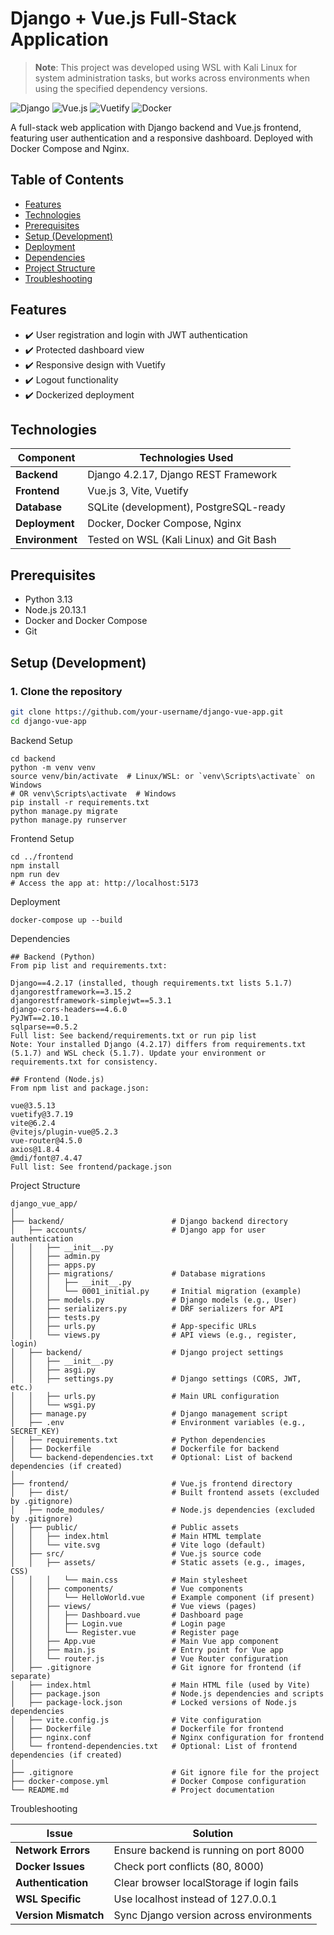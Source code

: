 # Django + Vue.js Full-Stack Application

> **Note**: This project was developed using WSL with Kali Linux for system administration tasks, but works across environments when using the specified dependency versions.

![Django](https://img.shields.io/badge/Django-4.2.17-green)
![Vue.js](https://img.shields.io/badge/Vue.js-3.5.13-brightgreen)
![Vuetify](https://img.shields.io/badge/Vuetify-3.7.19-blue)
![Docker](https://img.shields.io/badge/Docker-28.0.1-blue)

A full-stack web application with Django backend and Vue.js frontend, featuring user authentication and a responsive dashboard. Deployed with Docker Compose and Nginx.

## Table of Contents
- [Features](#features)
- [Technologies](#technologies)
- [Prerequisites](#prerequisites)
- [Setup (Development)](#setup-development)
- [Deployment](#deployment)
- [Dependencies](#dependencies)
- [Project Structure](#project-structure)
- [Troubleshooting](#troubleshooting)

## Features
- ✔️ User registration and login with JWT authentication
- ✔️ Protected dashboard view
- ✔️ Responsive design with Vuetify
- ✔️ Logout functionality
- ✔️ Dockerized deployment

## Technologies
| Component       | Technologies Used                          |
|-----------------|-------------------------------------------|
| **Backend**     | Django 4.2.17, Django REST Framework      |
| **Frontend**    | Vue.js 3, Vite, Vuetify                   |
| **Database**    | SQLite (development), PostgreSQL-ready    |
| **Deployment**  | Docker, Docker Compose, Nginx             |
| **Environment** | Tested on WSL (Kali Linux) and Git Bash   |

## Prerequisites
- Python 3.13
- Node.js 20.13.1
- Docker and Docker Compose
- Git

## Setup (Development)

### 1. Clone the repository
```bash
git clone https://github.com/your-username/django-vue-app.git
cd django-vue-app
```

Backend Setup
```
cd backend
python -m venv venv
source venv/bin/activate  # Linux/WSL: or `venv\Scripts\activate` on Windows
# OR venv\Scripts\activate  # Windows
pip install -r requirements.txt
python manage.py migrate
python manage.py runserver
```
Frontend Setup
```
cd ../frontend
npm install
npm run dev
# Access the app at: http://localhost:5173
```

Deployment
```
docker-compose up --build
```

Dependencies
```
## Backend (Python)
From pip list and requirements.txt:

Django==4.2.17 (installed, though requirements.txt lists 5.1.7)
djangorestframework==3.15.2
djangorestframework-simplejwt==5.3.1
django-cors-headers==4.6.0
PyJWT==2.10.1
sqlparse==0.5.2
Full list: See backend/requirements.txt or run pip list
Note: Your installed Django (4.2.17) differs from requirements.txt (5.1.7) and WSL check (5.1.7). Update your environment or requirements.txt for consistency.

## Frontend (Node.js)
From npm list and package.json:

vue@3.5.13
vuetify@3.7.19
vite@6.2.4
@vitejs/plugin-vue@5.2.3
vue-router@4.5.0
axios@1.8.4
@mdi/font@7.4.47
Full list: See frontend/package.json
```

Project Structure
```
django_vue_app/
│
├── backend/                        # Django backend directory
│   ├── accounts/                   # Django app for user authentication
│   │   ├── __init__.py
│   │   ├── admin.py
│   │   ├── apps.py
│   │   ├── migrations/             # Database migrations
│   │   │   ├── __init__.py
│   │   │   └── 0001_initial.py     # Initial migration (example)
│   │   ├── models.py               # Django models (e.g., User)
│   │   ├── serializers.py          # DRF serializers for API
│   │   ├── tests.py
│   │   ├── urls.py                 # App-specific URLs
│   │   └── views.py                # API views (e.g., register, login)
│   ├── backend/                    # Django project settings
│   │   ├── __init__.py
│   │   ├── asgi.py
│   │   ├── settings.py             # Django settings (CORS, JWT, etc.)
│   │   ├── urls.py                 # Main URL configuration
│   │   └── wsgi.py
│   ├── manage.py                   # Django management script
│   ├── .env                        # Environment variables (e.g., SECRET_KEY)
│   ├── requirements.txt            # Python dependencies
│   ├── Dockerfile                  # Dockerfile for backend
│   └── backend-dependencies.txt    # Optional: List of backend dependencies (if created)
│
├── frontend/                       # Vue.js frontend directory
│   ├── dist/                       # Built frontend assets (excluded by .gitignore)
│   ├── node_modules/               # Node.js dependencies (excluded by .gitignore)
│   ├── public/                     # Public assets
│   │   ├── index.html              # Main HTML template
│   │   └── vite.svg                # Vite logo (default)
│   ├── src/                        # Vue.js source code
│   │   ├── assets/                 # Static assets (e.g., images, CSS)
│   │   │   └── main.css            # Main stylesheet
│   │   ├── components/             # Vue components
│   │   │   └── HelloWorld.vue      # Example component (if present)
│   │   ├── views/                  # Vue views (pages)
│   │   │   ├── Dashboard.vue       # Dashboard page
│   │   │   ├── Login.vue           # Login page
│   │   │   └── Register.vue        # Register page
│   │   ├── App.vue                 # Main Vue app component
│   │   ├── main.js                 # Entry point for Vue app
│   │   └── router.js               # Vue Router configuration
│   ├── .gitignore                  # Git ignore for frontend (if separate)
│   ├── index.html                  # Main HTML file (used by Vite)
│   ├── package.json                # Node.js dependencies and scripts
│   ├── package-lock.json           # Locked versions of Node.js dependencies
│   ├── vite.config.js              # Vite configuration
│   ├── Dockerfile                  # Dockerfile for frontend
│   ├── nginx.conf                  # Nginx configuration for frontend
│   └── frontend-dependencies.txt   # Optional: List of frontend dependencies (if created)
│
├── .gitignore                      # Git ignore file for the project
├── docker-compose.yml              # Docker Compose configuration
└── README.md                       # Project documentation
```

Troubleshooting

| Issue                   | Solution                                  |
|-------------------------|-------------------------------------------|
| **Network Errors**      | Ensure backend is running on port 8000    |
| **Docker Issues**       |  Check port conflicts (80, 8000)          |
| **Authentication**      | Clear browser localStorage if login fails |
| **WSL Specific**        | Use localhost instead of 127.0.0.1        |
|**Version Mismatch**     | Sync Django version across environments   |
